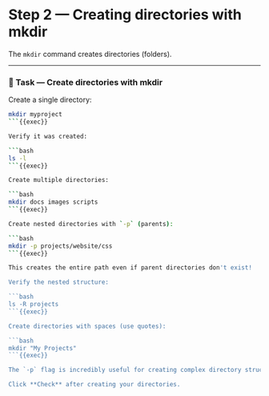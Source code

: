 # Step 2 — Creating directories with mkdir

The `mkdir` command creates directories (folders).

---

### 📁 Task — Create directories with mkdir

Create a single directory:

```bash
mkdir myproject
```{{exec}}

Verify it was created:

```bash
ls -l
```{{exec}}

Create multiple directories:

```bash
mkdir docs images scripts
```{{exec}}

Create nested directories with `-p` (parents):

```bash
mkdir -p projects/website/css
```{{exec}}

This creates the entire path even if parent directories don't exist!

Verify the nested structure:

```bash
ls -R projects
```{{exec}}

Create directories with spaces (use quotes):

```bash
mkdir "My Projects"
```{{exec}}

The `-p` flag is incredibly useful for creating complex directory structures in one command!

Click **Check** after creating your directories.


